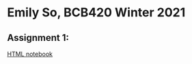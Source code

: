 # Emily So, BCB420 Winter 2021

## Assignment 1: 
[HTML notebook](https://github.com/bcb420-2021/Emily_So/blob/main/Assignment-1.html)
